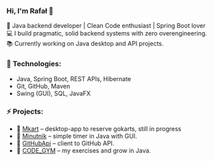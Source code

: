 ### Hi, I'm Rafał 👋

🧠 Java backend developer | Clean Code enthusiast | Spring Boot lover    
💻 I build pragmatic, solid backend systems with zero overengineering.  
📚 Currently working on Java desktop and API projects.

### 🔧 Technologies:
- Java, Spring Boot, REST APIs, Hibernate
- Git, GitHub, Maven
- Swing (GUI), SQL, JavaFX

### ⚡ Projects:
- 🔹 [Mkart](https://github.com/Rafals/Mkart) – desktop-app to reserve gokarts, still in progress
- 🔹 [Minutnik](https://github.com/Rafals/Minutnik) – simple timer in Java with GUI.
- 🔹 [GitHubApi](https://github.com/Rafals/GitHubApi) – client to GitHub API.
- 🔹 [CODE_GYM](https://github.com/Rafals/CODE_GYM) – my exercises and grow in Java.
